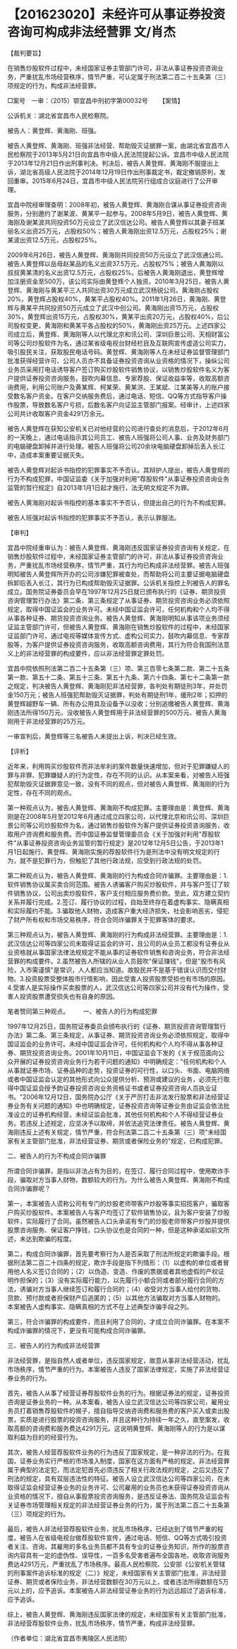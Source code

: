 # 【201623020】未经许可从事证券投资咨询可构成非法经营罪 文/肖杰

【裁判要旨】

在销售炒股软件过程中，未经国家证券主管部门许可，非法从事证券投资咨询业务，严重扰乱市场经营秩序，情节严重，可认定属于刑法第二百二十五条第（三）项规定的行为，构成非法经营罪。

□案号　一审：（2015）鄂宜昌中刑初字第00032号 　　【案情】

公诉机关：湖北省宜昌市人民检察院。

被告人：黄登辉、黄海刚、班强。

被告人黄登辉、黄海刚、班强非法经营、帮助毁灭证据罪一案，由湖北省宜昌市人民检察院于2013年5月21日向宜昌市中级人民法院提起公诉。宜昌市中级人民法院于2013年12月21日作出刑事判决。判决后，被告人黄登辉、黄海刚不服提出上诉，湖北省高级人民法院于2014年12月19日作出刑事裁定书，裁定撤销原判，发回重审。2015年6月24日，宜昌市中级人民法院另行组成合议庭进行了公开审理。

宜昌中院经审理查明：2008年初，被告人黄登辉、黄海刚合谋从事证券投资咨询服务，分别邀约了谢某波、黄某平一起参与。2008年5月9日，被告人黄登辉、黄海刚及谢某波共同投资50万元设立了武汉信达公司。被告人黄登辉以其妻子班某丽名义出资25万元，占股权50%；被告人黄海刚出资12.5万元，占股权25%；谢某波出资12.5万元，占股权25%。

2009年6月26日，被告人黄登辉、黄海刚共同投资50万元设立了武汉信通公司。被告人黄登辉以岳母赵某品的名义出资37.5万元，占股权75%；被告人黄海刚以叔叔黄某清的名义出资12.5万元，占股权25%。后被告人黄海刚退出，黄登辉增加注册资金至500万，该公司实际由黄登辉个人独资。2010年3月25日，被告人黄登辉、黄海刚与黄某平三人共同出资30万元成立武汉杨锐公司。黄海刚占股权20%，黄登辉占股权40%，黄某平占股权40%。2011年1月26日，黄海刚、黄登辉与黄某平共同投资50万元成立了武汉中创公司。黄海刚出资15万元，占股权30%，黄登辉出资15万元，占股权30%，黄某平出资20万元，占股权40%，后公司股权变更，黄海刚和黄某平各占股权的50%，黄海刚出资25万元。上述四家公司成立后，黄登辉、黄海刚等人以代理北京和讯公司、深圳巨景公司、天相财富公司等公司炒股软件为名，通过某省级电视台财经栏目及互联网宣传虚造公司实力，吸引股民关注，获取股民电话号码。黄登辉、黄海刚等人在未经证券监督管理部门批准获得经营许可、公司人员亦不具备证券投资咨询从业资格的情况下，操纵公司业务员采用打电话诱导客户签订购买炒股软件销售协议，以销售炒股软件名义为客户提供证券投资咨询服务，鼓吹内幕信息、专家荐股、保证收益率等，收取高额咨询费用，利用公司账户及黄某辉、柯某荣、黄某洪、王某斌、江某美等人的账户接受数名客户资金。在客户交纳服务费后，通过电话、短信、QQ等方式指导客户操作股票，导致数名客户亏损，后数名客户向证监主管部门报案。经审计，上述四家公司共计收取客户资金4291万余元。

被告人黄登辉在获知公安机关已对他经营的公司进行查处的消息后，于2012年6月的一天晚上，通过电话指示其公司员工、被告人班强将公司人事、业务及财务部门的电脑硬盘卸掉并进行处理。被告人班强将公司20余块电脑硬盘卸掉后丢入长江中，造成本案重要证据灭失。

被告人黄登辉对起诉书指控的犯罪事实不予否认。其辩护人提出，被告人黄登辉的行为不构成犯罪，中国证监委《关于加强对利用"荐股软件"从事证券投资咨询业务监管的暂行规定》自2013年1月1日起才施行，法无明文规定不为罪。

被告人黄海刚对起诉书指控的基本事实不予否认，但提出自己的行为不构成犯罪。

被告人班强对起诉书指控的犯罪事实不予否认，表示认罪服法。

【审判】

宜昌中院经重审认为：被告人黄登辉、黄海刚违反国家证券投资咨询有关规定，在销售炒股软件过程中，未经国家证券主管部门的许可，非法从事证券投资咨询业务，严重扰乱市场经营秩序，情节严重，其行为均已构成非法经营罪。被告人班强明知被告人黄登辉所开办的公司涉嫌犯罪被查处，而帮助将公司主要证据电脑硬盘拆卸后丢入长江，其行为已构成帮助毁灭证据罪。公诉机关指控上列被告人的罪名成立。国务院证券委员会早在1997年12月25日就已颁布执行的《证券、期货投资咨询管理暂行办法》第二条、第三条规定了从事证券、期货投资咨询业务必须依照规定，取得中国证监会的业务许可。未经中国证监会许可，任何机构和个人均不得从事各种证券、期货投资咨询业务。被告人黄登辉、黄海刚明知从事该项业务须经证监主管部门许可，但被告人黄登辉、黄海刚在销售炒股软件的过程中，未经国家证监部门许可，通过电视等媒体宣传方式、虚构公司实力，鼓吹内幕信息、专家荐股等，为客户提供证券投资咨询服务，收取高额咨询费用，其行为符合我国刑法意义上的非法经营罪的构成要件，应以非法经营罪定罪处罚。

宜昌中院依照刑法第二百二十五条第（三）项、第三百零七条第二款、第二十五条第一款、第五十二条、第五十三条、第五十九条、第六十四条、第七十二条第一款之规定，判决被告人黄登辉、黄海刚犯非法经营罪，各判处有期徒刑3年，并处罚金150万元；被告人班强犯帮助毁灭证据罪，判处有期徒刑1年，缓刑2年；扣押的黄登辉越野车一辆、所有办公用具及设备予以没收；分别追缴被告人黄登辉、黄海刚违法所得150万元，没收被告人黄登辉用于非法经营罪的500万元、被告人黄海刚用于非法经营罪的25万元。

一审宣判后，黄登辉等三名被告人未提出上诉，判决已经生效。

【评析】

近年来，利用购买炒股软件而非法牟利的案件数量快速增加，但对于犯罪嫌疑人的罪与非罪、犯罪嫌疑人的行为定性，存在不同的认识。从本案来看，对被告人班强犯帮助毁灭证据罪意见一致，没有不同的观点，但对被告人黄登辉、黄海刚的行为定性，存在不同的观点。

第一种观点认为，被告人黄登辉、黄海刚不构成犯罪。主要理由是：黄登辉、黄海刚是在2008年5月至2012年6月通过成立四家公司，以代理北京和讯公司、深圳巨景公司等公司炒股软件为名，通过销售炒股软件为客户提供证券投资咨询服务，收取用户咨询费和服务费。而中国证券监督管理委员会《关于加强对利用"荐股软件"从事证券投资咨询业务监管的暂行规定》是2012年12月5日公告，于2013年1月1日起施行。黄登辉、黄海刚实施的荐股软件行为是刑法中没有明文规定的行为，就不是犯罪行为，但触犯了其他行政法规，应受到行政法规的处罚。

第二种观点认为，被告人黄登辉、黄海刚的行为构成合同诈骗罪。主要理由是：1.软件销售协议属买卖合同范围。被告人诱骗客户购买炒股软件，并与客户签订了软件销售协议，公司出卖炒股软件，客户支付相应服务费价款。至此，双方建立契约关系并履行完成。2.签订、履行协议的过程，自始至终存在着虚构事实、隐瞒真相和实际履约不能。3.骗取他人财物，造成客户重大经济损失，社会影响恶劣，侵犯了财产所有权和市场交易秩序，符合合同诈骗罪关于犯罪客体的要求。

第三种观点认为，被告人黄登辉、黄海刚的行为构成非法经营罪。主要理由是：1.武汉信达公司等四家公司未取得证监会的许可，且公司的从业员工都没有证券业从业资格就从事国家法律法规规定不能从事的证券软件销售和咨询业务，符合非法经营罪的构成要件。2.虽然被告人所辖的从业人员鼓吹"保证赚钱"，但是"股市有风险，入市需谨慎"是常识，人人都应当知道。故股民并不是基于错误认识而交付财物。3.投资股票受整体股市行情影响，因此受害人投资股票受损也有市场的原因。4.受害人是实际操作买卖股票的人，武汉信达公司等四家公司并没有代为操作，受害人投资股票遭受损失也有自身的原因。

笔者赞同第三种观点。 　　一、被告人的行为构成犯罪

1997年12月25日，国务院证券委员会颁布执行的《证券、期货投资咨询管理暂行办法》第二条、第三条规定，从事证券、期货投资咨询业务必须依照规定，取得中国证监会的业务许可。未经中国证监会许可，任何机构和个人均不得从事各种证券、期货投资咨询业务。2001年10月11日，中国证监会下发的《关于规范面向公众开展的证券投资咨询业务行为若干问题的通知》中明确规定："任何机构和个人从事就证券市场、证券品种的走势，投资证券的可行性，以口头、书面、电脑网络或者中国证监会认定的其他形式向公众提供分析、预测或建议的业务，必须先行取得中国证监会授予韵证券投资咨询业务资格证书或者证券投资咨询人员执业证书。"2006年12月12日，国务院办公厅《关于严厉打击非法发行股票和非法经营证券业务有关问题的通知》中也明确规定，证券投资咨询等证券业务由证监会依法批准设立的证券机构经营，未经证监会批准，其他任何机构和个人不得经营证券业务。若违反上述规定，应坚决予以取缔，并依法追究法律责任。被告人黄登辉、黄海刚违反上述有关规定，情节严重，符合刑法第二百二十五条第（三）项"未经国家有关主管部门批准，非法经营证券、期货或者保险业务的"规定，已构成犯罪。

二、被告人的行为不构成合同诈骗罪

所谓合同诈骗罪，是指以非法占有为目的，在签订、履行合同过程中，使用欺诈手段，骗取对方当事人财物，数额较大的行为。为什么被告人黄登辉、黄海刚不构成合同诈骗罪呢？

第一，本案被告人谎称公司有专门的炒股老师带客户炒股等事实招揽客户，骗取客户购买炒股软件。本案被告人与客户均签订了软件销售协议，且为客户安装了炒股软件，实际履行了合同。虽然被告人口头承诺有专门的炒股老师带客户炒股并提供股票咨询服务、保证客户挣钱，口头协议也是合同的一种，但是这种承诺如前文所述，未达到欺骗的程度。

第二，构成合同诈骗罪，首先要考察行为人是否采取了刑法所规定的欺骗手段。根据刑法第二百二十四条的规定，欺诈手段是指下列情形：（1）以虚构的单位或者冒用他人名义签订合同的；（2）以伪造、变造、作废的票据或者其他虚假的产权证明作担保的；（3）没有实际履行能力，以先履行小额合同或者部分履行合同的方法，诱骗对方当事人继续签订和履行合同的；（4）收受对方当事人给付的货物、货款、预付款或者担保财产后逃匿的；（5）以其他方法骗取对方当事人财物的。本案被告人虚构事实、隐瞒真相的方式不在上述典型诈骗手段之列。

第三，符合诈骗罪的构成要件，而且利用了合同的，才成立合同诈骗罪。在本案不构成诈骗罪的情况下，更没有可能构成合同诈骗罪。

三、被告人的行为构成非法经营罪

非法经营罪，是指自然人或者单位，违反国家规定，故意从事非法经营活动，扰乱市场秩序，情节严重的行为。本案被告人违反了国家法律规定，实施了非法经营证券业务的行为。

首先，被告人从事了经营证券荐股软件业务的行为。根据证券法的规定，证券投资咨询是证券业务的一种。从本案看，被告人设立武汉信达公司等四家公司，雇用业务员打着销售荐股软件的幌子，擅自指导交纳咨询费和服务费的客户买入或卖出股票，实质是进行股票的投资咨询服务，并且这种行为持续一年之久，直至案发，收取高额的咨询费和服务费达4291万元。这说明黄登辉、黄海刚等人的行为是以谋取利益为目的的经营行为。

其次，被告人经营荐股软件业务的行为违反了国家规定，是一种非法的行为。在我国，证券业务实行严格的市场准入制度，国家在这方面有严格的规定。非法经营罪属于典型的法定犯，而法定犯首先必须违反了相关行政法规的规定，之后又违反了刑法的规定，具有双层违法性的特征。被告人设立武汉信达公司等四家公司，在未取得证监会经营证券业务的业务许可、公司雇用的业务员也未获得证券投资咨询从业资格的情况下，擅自从事股票投资咨询服务，是违反证券法、国务院及证监会有关证券市场管理相关规定的非法经营证券业务的行为，属于刑法第二百二十五条第（三）项规定的行为。

最后，被告人非法经营荐股软件业务，扰乱市场秩序，已经达到了情节严重的程度。被告人在省级电视台做荐股软件宣传，通过电话、短信、QQ等方式吸引投资者关注、咨询，其雇用的多名业务员都不具有专业的证券业务知识，所作的股票咨询内容具有一定的虚伪性、误导性，一百多名受害者遍布全国各地，收取咨询服务费达4291万元，严重扰乱了市场秩序。最高人民检察院、公安部《公安机关管辖的刑事案件追诉标准的规定（二）》规定，未经国家有关主管部门批准，非法经营证券、期货或者保险业务，非法经营数额在30万元以上，或者违法所得数额在5万元以上的，应予追诉。本案被告人非法经营证券业务的行为远远超过了追诉标准，应予追诉。

综上，被告人黄登辉、黄海刚违反国家法律的规定，未经国家有关主管部门批准，非法经营荐股软件业务，扰乱市场秩序，情节严重，构成非法经营罪。

（作者单位：湖北省宜昌市夷陵区人民法院）